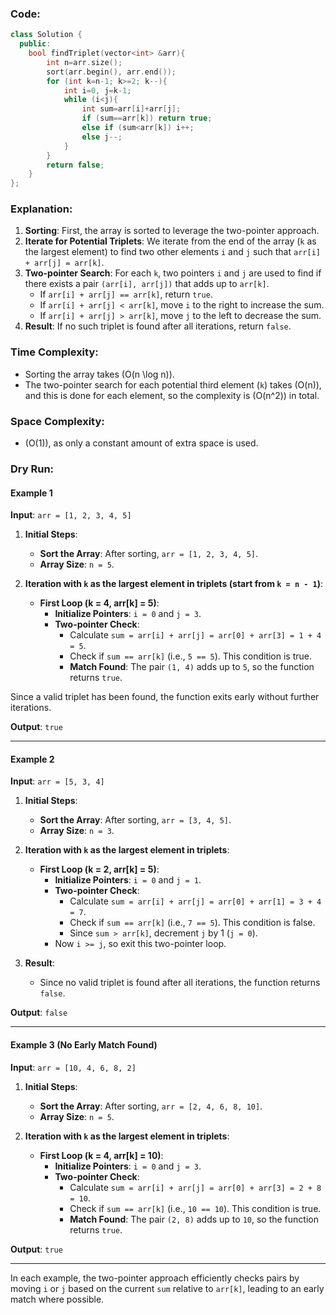 ### Code:
```cpp
class Solution {
  public:
    bool findTriplet(vector<int> &arr){
        int n=arr.size();
        sort(arr.begin(), arr.end());
        for (int k=n-1; k>=2; k--){
            int i=0, j=k-1;
            while (i<j){
                int sum=arr[i]+arr[j];
                if (sum==arr[k]) return true;
                else if (sum<arr[k]) i++;
                else j--;
            }
        }
        return false;
    }
};
```

### Explanation:
1. **Sorting**: First, the array is sorted to leverage the two-pointer approach.
2. **Iterate for Potential Triplets**: We iterate from the end of the array (`k` as the largest element) to find two other elements `i` and `j` such that `arr[i] + arr[j] = arr[k]`.
3. **Two-pointer Search**: For each `k`, two pointers `i` and `j` are used to find if there exists a pair `(arr[i], arr[j])` that adds up to `arr[k]`.
   - If `arr[i] + arr[j] == arr[k]`, return `true`.
   - If `arr[i] + arr[j] < arr[k]`, move `i` to the right to increase the sum.
   - If `arr[i] + arr[j] > arr[k]`, move `j` to the left to decrease the sum.
4. **Result**: If no such triplet is found after all iterations, return `false`.

### Time Complexity:
- Sorting the array takes \(O(n \log n)\).
- The two-pointer search for each potential third element (`k`) takes \(O(n)\), and this is done for each element, so the complexity is \(O(n^2)\) in total.

### Space Complexity:
- \(O(1)\), as only a constant amount of extra space is used.

### Dry Run:

#### Example 1
**Input**: `arr = [1, 2, 3, 4, 5]`

1. **Initial Steps**:
   - **Sort the Array**: After sorting, `arr = [1, 2, 3, 4, 5]`.
   - **Array Size**: `n = 5`.

2. **Iteration with `k` as the largest element in triplets (start from `k = n - 1`)**:
   - **First Loop (k = 4, arr[k] = 5)**:
     - **Initialize Pointers**: `i = 0` and `j = 3`.
     - **Two-pointer Check**:
       - Calculate `sum = arr[i] + arr[j] = arr[0] + arr[3] = 1 + 4 = 5`.
       - Check if `sum == arr[k]` (i.e., `5 == 5`). This condition is true.
       - **Match Found**: The pair `(1, 4)` adds up to `5`, so the function returns `true`.

Since a valid triplet has been found, the function exits early without further iterations. 

**Output**: `true`

---

#### Example 2
**Input**: `arr = [5, 3, 4]`

1. **Initial Steps**:
   - **Sort the Array**: After sorting, `arr = [3, 4, 5]`.
   - **Array Size**: `n = 3`.

2. **Iteration with `k` as the largest element in triplets**:
   - **First Loop (k = 2, arr[k] = 5)**:
     - **Initialize Pointers**: `i = 0` and `j = 1`.
     - **Two-pointer Check**:
       - Calculate `sum = arr[i] + arr[j] = arr[0] + arr[1] = 3 + 4 = 7`.
       - Check if `sum == arr[k]` (i.e., `7 == 5`). This condition is false.
       - Since `sum > arr[k]`, decrement `j` by 1 (`j = 0`).
     - Now `i >= j`, so exit this two-pointer loop.

3. **Result**:
   - Since no valid triplet is found after all iterations, the function returns `false`.

**Output**: `false`

--- 

#### Example 3 (No Early Match Found)
**Input**: `arr = [10, 4, 6, 8, 2]`

1. **Initial Steps**:
   - **Sort the Array**: After sorting, `arr = [2, 4, 6, 8, 10]`.
   - **Array Size**: `n = 5`.

2. **Iteration with `k` as the largest element in triplets**:
   - **First Loop (k = 4, arr[k] = 10)**:
     - **Initialize Pointers**: `i = 0` and `j = 3`.
     - **Two-pointer Check**:
       - Calculate `sum = arr[i] + arr[j] = arr[0] + arr[3] = 2 + 8 = 10`.
       - Check if `sum == arr[k]` (i.e., `10 == 10`). This condition is true.
       - **Match Found**: The pair `(2, 8)` adds up to `10`, so the function returns `true`.

**Output**: `true`

--- 

In each example, the two-pointer approach efficiently checks pairs by moving `i` or `j` based on the current `sum` relative to `arr[k]`, leading to an early match where possible.
